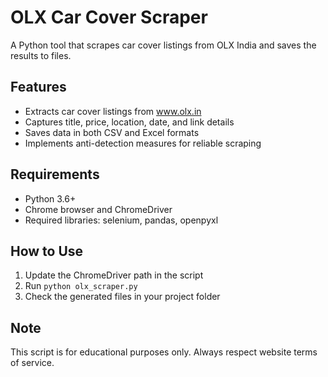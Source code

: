 # OLX Car Cover Scraper

A Python tool that scrapes car cover listings from OLX India and saves the results to files.

## Features
- Extracts car cover listings from www.olx.in
- Captures title, price, location, date, and link details
- Saves data in both CSV and Excel formats
- Implements anti-detection measures for reliable scraping

## Requirements
- Python 3.6+
- Chrome browser and ChromeDriver
- Required libraries: selenium, pandas, openpyxl

## How to Use
1. Update the ChromeDriver path in the script
2. Run `python olx_scraper.py`
3. Check the generated files in your project folder

## Note
This script is for educational purposes only. Always respect website terms of service.

